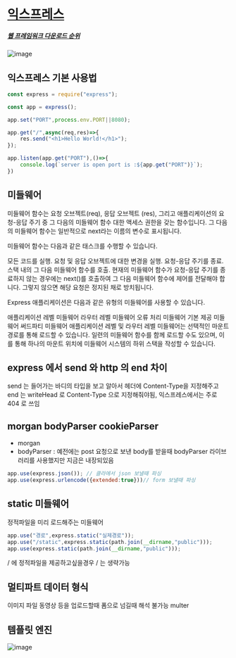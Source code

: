 # [익스프레스](https://expressjs.com/)

##### [웹 프레임워크 다운로드 순위](https://www.npmtrends.com/express-vs-koa-vs-fastify)
![image](https://user-images.githubusercontent.com/68223593/129328272-7d54128e-7456-4aa0-99d7-136ef209d18e.png)

## 익스프레스 기본 사용법
```javascript
const express = require("express");

const app = express();

app.set("PORT",process.env.PORT||8080);

app.get("/",async(req,res)=>{
    res.send("<h1>Hello World!</h1>");
});

app.listen(app.get("PORT"),()=>{
    console.log(`server is open port is :${app.get("PORT")}`);
})
```

## 미들웨어
미들웨어 함수는 요청 오브젝트(req), 응답 오브젝트 (res), 그리고 애플리케이션의 요청-응답 주기 중 그 다음의 미들웨어 함수 대한 액세스 권한을 갖는 함수입니다. 그 다음의 미들웨어 함수는 일반적으로 next라는 이름의 변수로 표시됩니다.

미들웨어 함수는 다음과 같은 태스크를 수행할 수 있습니다.

모든 코드를 실행.
요청 및 응답 오브젝트에 대한 변경을 실행.
요청-응답 주기를 종료.
스택 내의 그 다음 미들웨어 함수를 호출.
현재의 미들웨어 함수가 요청-응답 주기를 종료하지 않는 경우에는 next()를 호출하여 그 다음 미들웨어 함수에 제어를 전달해야 합니다. 그렇지 않으면 해당 요청은 정지된 채로 방치됩니다.

Express 애플리케이션은 다음과 같은 유형의 미들웨어를 사용할 수 있습니다.

애플리케이션 레벨 미들웨어
라우터 레벨 미들웨어
오류 처리 미들웨어
기본 제공 미들웨어
써드파티 미들웨어
애플리케이션 레벨 및 라우터 레벨 미들웨어는 선택적인 마운트 경로를 통해 로드할 수 있습니다. 일련의 미들웨어 함수를 함께 로드할 수도 있으며, 이를 통해 하나의 마운트 위치에 미들웨어 시스템의 하위 스택을 작성할 수 있습니다.


## express 에서 send 와 http 의 end 차이
send 는 들어가는 바디의 타입을 보고 알아서 헤더에 Content-Type을 지정해주고
end 는 writeHead 로 Content-Type 으로 지정해줘야됨, 익스프레스에서는 주로 404 로 쓰임


## morgan bodyParser cookieParser
- morgan
- bodyParser : 예전에는 post 요청으로 보낸 body를 받을때 bodyParser 라이브러리를 사용했지만 지금은 내장되있음
```javascript
app.use(express.json()); // 클라에서 json 보낼때 파싱
app.use(express.urlencode({extended:true}))// form 보낼때 파싱
```

## static 미들웨어
정적파일을 미리 로드해주는 미들웨어
```javascript
app.use("경로",express.static("실제경로"));
app.use("/static",express.static(path.join(__dirname,"public")));
app.use(express.static(path.join(__dirname,"public")));
```
/ 에 정적파일을 제공하고싶을경우 / 는 생략가능


## 멀티파트 데이터 형식
이미지 파일 동영상 등을 업로드할때 폼으로 넘길때 해석 불가능
multer

## 템플릿 엔진
![image](https://user-images.githubusercontent.com/68223593/129348421-eee649e5-969f-49f5-a591-7e75735a8220.png)
